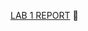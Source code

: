 [LAB 1 REPORT](https://github.com/stephaniamatvei/cs-labs/blob/master/src/resources/reports/LAB1.md) :pushpin: